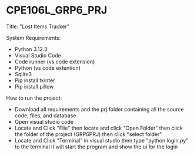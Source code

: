 # CPE106L_GRP6_PRJ
Title: "Lost Items Tracker"

System Requirements:
- Python 3.12.3
- Visual Studio Code
- Code runner (vs code extension)
- Python (vs code extention)
- Sqlite3
- Pip install tkinter
- Pip install pillow

How to run the project:
- Download all requirements and the prj folder containing all the source code, files, and database
- Open visual studio code
- Locate and Click "File" then locate and click "Open Folder" then click the folder of the project (GRP6PRJ) then click "select folder"
- Locate and Click "Terminal" in visual studio then type "python login.py" to the terminal it will start the program and show the ui for the login 

